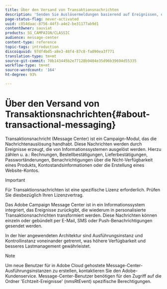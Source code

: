 ```yaml
---
title: Über den Versand von Transaktionsnachrichten
description: 'Senden Sie Auslösermeldungen basierend auf Ereignissen, die aus Informationssystemen generiert wurden. '
page-status-flag: never-activated
uuid: c854daac-8756-44f3-a4e2-be31177ab9d1
contentOwner: sauviat
products: SG_CAMPAIGN/CLASSIC
audience: message-center
content-type: reference
topic-tags: introduction
discoiquuid: 97df4bd5-a8e3-48f4-87c8-fa090ea3f771
translation-type: tm+mt
source-git-commit: 70b143445b2e77128b9404e35d96b39694d55335
workflow-type: tm+mt
source-wordcount: '164'
ht-degree: 93%

---
```



# Über den Versand von Transaktionsnachrichten{#about-transactional-messaging}

Transaktionsnachricht (Message Center) ist ein Campaign-Modul, das die Nachrichtenauslösung handhabt. Diese Nachrichten werden durch Ereignisse erzeugt, die von Informationssystemen ausgelöst werden. Hierzu zählen u. a.: Rechnungen, Bestellbestätigungen, Lieferbestätigungen, Passwortänderungen, Benachrichtigungen über die Nicht-Verfügbarkeit eines Produkts, Kontostandsinformationen oder die Erstellung eines Website-Kontos.

>[!IMPORTANT]
>
>Für Transaktionsnachrichten ist eine spezifische Lizenz erforderlich. Prüfen Sie diesbezüglich Ihren Lizenzvertrag.

Das Adobe Campaign Message Center ist in ein Informationssystem integriert, das Ereignisse zurückgibt, die wiederum in personalisierte Transaktionsnachrichten transformiert werden. Diese Nachrichten können einzeln oder gebündelt per E-Mail, SMS oder Push-Benachrichtigungen gesendet werden.

In der hier angewendeten Architektur sind Ausführungsinstanz und Kontrollinstanz voneinander getrennt, was höhere Verfügbarkeit und besseres Lastmanagement gewährleistet.

>[!NOTE]
>
>Um neue Benutzer für in Adobe Cloud gehostete Message-Center-Ausführungsinstanzen zu erstellen, kontaktieren Sie den Adobe-Kundenservice. Message-Center-Benutzer benötigen für den Zugriff auf die Ordner &#39;Echtzeit-Ereignisse&#39; (nmsRtEvent) spezifische Berechtigungen.
